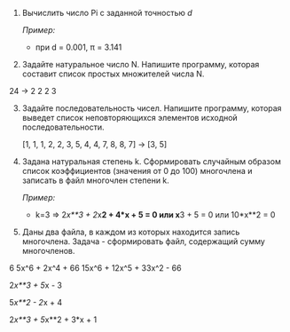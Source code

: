 1. Вычислить число Pi c заданной точностью *d*

    *Пример:*
    - при d = 0.001, π = 3.141


2. Задайте натуральное число N. Напишите программу,
которая составит список простых множителей числа N.

  24 -> 2 2 2 3
 
3. Задайте последовательность чисел. 
   Напишите программу, которая выведет список неповторяющихся 
    элементов исходной последовательности.

    [1, 1, 1, 2, 2, 3, 5, 4, 4, 7, 8, 8, 7] -> [3, 5]

4. Задана натуральная степень k. 
   Сформировать случайным образом список коэффициентов 
   (значения от 0 до 100) многочлена и записать в файл многочлен 
   степени k.

    *Пример:*

    - k=3 => 2*x**3 + 2*x**2 + 4*x + 5 = 0 или x**3 + 5 = 0 или 10*x**2 = 0


5. Даны два файла, в каждом из которых находится запись многочлена. 
   Задача - сформировать файл, содержащий сумму многочленов.

6 5x^6 + 2x^4 + 66
15x^6 + 12x^5 + 33x^2 - 66

2*x**3 + 5*x - 3

5*x**2 - 2*x + 4

2*x**3 + 5*x**2 + 3*x + 1
